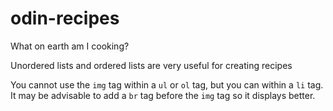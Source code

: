 # odin-recipes
What on earth am I cooking?

Unordered lists and ordered lists are very useful for creating recipes

You cannot use the <code>img</code> tag within a <code>ul</code> or <code>ol</code> tag, but you can within a <code>li</code> tag. It may be advisable to add a <code>br</code> tag before the <code>img</code> tag so it displays better.